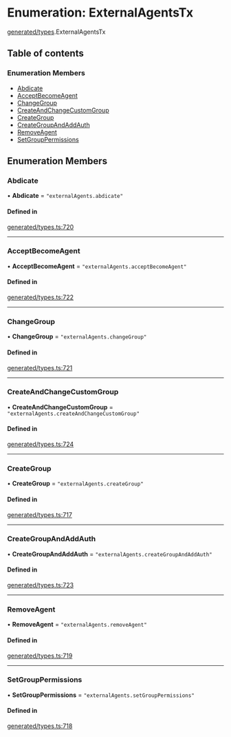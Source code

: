 # Enumeration: ExternalAgentsTx

[generated/types](../wiki/generated.types).ExternalAgentsTx

## Table of contents

### Enumeration Members

- [Abdicate](../wiki/generated.types.ExternalAgentsTx#abdicate)
- [AcceptBecomeAgent](../wiki/generated.types.ExternalAgentsTx#acceptbecomeagent)
- [ChangeGroup](../wiki/generated.types.ExternalAgentsTx#changegroup)
- [CreateAndChangeCustomGroup](../wiki/generated.types.ExternalAgentsTx#createandchangecustomgroup)
- [CreateGroup](../wiki/generated.types.ExternalAgentsTx#creategroup)
- [CreateGroupAndAddAuth](../wiki/generated.types.ExternalAgentsTx#creategroupandaddauth)
- [RemoveAgent](../wiki/generated.types.ExternalAgentsTx#removeagent)
- [SetGroupPermissions](../wiki/generated.types.ExternalAgentsTx#setgrouppermissions)

## Enumeration Members

### Abdicate

• **Abdicate** = ``"externalAgents.abdicate"``

#### Defined in

[generated/types.ts:720](https://github.com/PolymeshAssociation/polymesh-sdk/blob/079537ad/src/generated/types.ts#L720)

___

### AcceptBecomeAgent

• **AcceptBecomeAgent** = ``"externalAgents.acceptBecomeAgent"``

#### Defined in

[generated/types.ts:722](https://github.com/PolymeshAssociation/polymesh-sdk/blob/079537ad/src/generated/types.ts#L722)

___

### ChangeGroup

• **ChangeGroup** = ``"externalAgents.changeGroup"``

#### Defined in

[generated/types.ts:721](https://github.com/PolymeshAssociation/polymesh-sdk/blob/079537ad/src/generated/types.ts#L721)

___

### CreateAndChangeCustomGroup

• **CreateAndChangeCustomGroup** = ``"externalAgents.createAndChangeCustomGroup"``

#### Defined in

[generated/types.ts:724](https://github.com/PolymeshAssociation/polymesh-sdk/blob/079537ad/src/generated/types.ts#L724)

___

### CreateGroup

• **CreateGroup** = ``"externalAgents.createGroup"``

#### Defined in

[generated/types.ts:717](https://github.com/PolymeshAssociation/polymesh-sdk/blob/079537ad/src/generated/types.ts#L717)

___

### CreateGroupAndAddAuth

• **CreateGroupAndAddAuth** = ``"externalAgents.createGroupAndAddAuth"``

#### Defined in

[generated/types.ts:723](https://github.com/PolymeshAssociation/polymesh-sdk/blob/079537ad/src/generated/types.ts#L723)

___

### RemoveAgent

• **RemoveAgent** = ``"externalAgents.removeAgent"``

#### Defined in

[generated/types.ts:719](https://github.com/PolymeshAssociation/polymesh-sdk/blob/079537ad/src/generated/types.ts#L719)

___

### SetGroupPermissions

• **SetGroupPermissions** = ``"externalAgents.setGroupPermissions"``

#### Defined in

[generated/types.ts:718](https://github.com/PolymeshAssociation/polymesh-sdk/blob/079537ad/src/generated/types.ts#L718)
